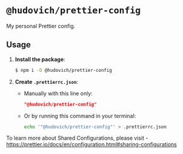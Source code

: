 # `@hudovich/prettier-config`

My personal Prettier config.

## Usage

1. **Install the package**:

   ```zsh
   $ npm i -D @hudovich/prettier-config
   ```

2. **Create `.prettierrc.json`**:
   - Manually with this line only:
      ```json
      "@hudovich/prettier-config"
      ```
   - Or by running this command in your terminal:
      ```zsh
      echo '"@hudovich/prettier-config"' > .prettierrc.json
      ```

To learn more about Shared Configurations, please visit -
https://prettier.io/docs/en/configuration.html#sharing-configurations

